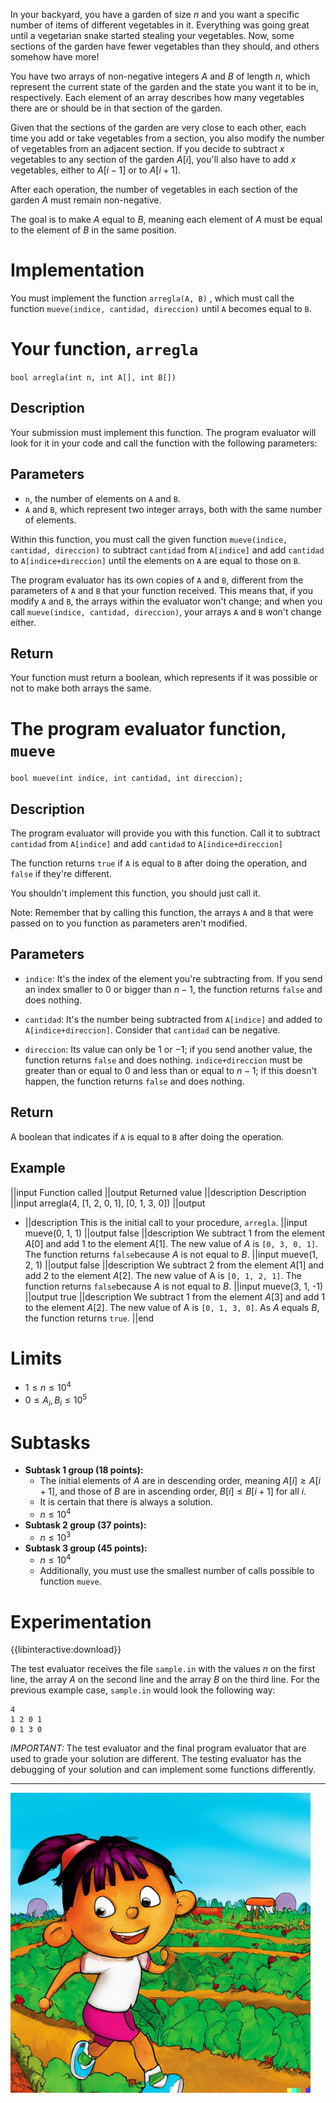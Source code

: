 In your backyard, you have a garden of size $n$ and you want a specific number of items of different vegetables in it. Everything was going great until a vegetarian snake started stealing your vegetables. Now, some sections of the garden have fewer vegetables than they should, and others somehow have more!

You have two arrays of non-negative integers $A$ and $B$ of length $n$, which represent the current state of the garden and the state you want it to be in, respectively. Each element of an array describes how many vegetables there are or should be in that section of the garden.

Given that the sections of the garden are very close to each other, each time you add or take vegetables from a section, you also modify the number of vegetables from an adjacent section. If you decide to subtract $x$ vegetables to any section of the garden $A[i]$, you'll also have to add $x$ vegetables, either to $A[i-1]$ or to $A[i+1]$.

After each operation, the number of vegetables in each section of the garden $A$ must remain non-negative.

The goal is to make $A$ equal to $B$, meaning each element of $A$ must be equal to the element of $B$ in the same position.

# Implementation

You must implement the function `arregla(A, B)` , which must call the function `mueve(indice, cantidad, direccion)` until `A` becomes equal to `B`.

# Your function, `arregla`

`bool arregla(int n, int A[], int B[])`

## Description

Your submission must implement this function. The program evaluator will look for it in your code and call the function with the following parameters:

## Parameters

- `n`, the number of elements on `A` and `B`.
- `A` and `B`, which represent two integer arrays, both with the same number of elements.

Within this function, you must call the given function `mueve(indice, cantidad, direccion)` to subtract `cantidad` from `A[indice]` and add `cantidad` to `A[indice+direccion]` until the elements on `A` are equal to those on `B`.

The program evaluator has its own copies of `A` and `B`, different from the parameters of `A` and `B` that your function received. This means that, if you modify `A` and `B`, the arrays within the evaluator won't change; and when you call `mueve(indice, cantidad, direccion)`, your arrays `A` and `B` won't change either.

## Return

Your function must return a boolean, which represents if it was possible or not to make both arrays the same.

# The program evaluator function, `mueve`

`bool mueve(int indice, int cantidad, int direccion);`

## Description

The program evaluator will provide you with this function. Call it to subtract `cantidad` from `A[indice]` and add `cantidad` to `A[indice+direccion]`

The function returns `true` if `A` is equal to `B` after doing the operation, and `false` if they're different.

You shouldn't implement this function, you should just call it.

Note: Remember that by calling this function, the arrays `A` and `B` that were passed on to you function as parameters aren't modified.

## Parameters

- `indice`: It's the index of the element you're subtracting from. If you send an index smaller to $0$ or bigger than $n - 1$, the function returns `false` and does nothing.

- `cantidad`: It's the number being subtracted from `A[indice]` and added to `A[indice+direccion]`. Consider that `cantidad` can be negative.

- `direccion`: Its value can only be $1$ or $-1$; if you send another value, the function returns `false` and does nothing. `indice+direccion` must be greater than or equal to $0$ and less than or equal to $n - 1$; if this doesn't happen, the function returns `false` and does nothing.

## Return

A boolean that indicates if `A` is equal to `B` after doing the operation.

## Example

||input
Function called
||output
Returned value
||description
Description
||input
arregla(4, [1, 2, 0, 1], [0, 1, 3, 0])
||output

- ||description
  This is the initial call to your procedure, `arregla`.
  ||input
  mueve(0, 1, 1)
  ||output
  false
  ||description
  We subtract $1$ from the element $A[0]$ and add $1$ to the element $A[1]$. The new value of $A$ is `[0, 3, 0, 1]`. The function returns `false`because $A$ is not equal to $B$.
  ||input
  mueve(1, 2, 1)
  ||output
  false
  ||description
  We subtract $2$ from the element $A[1]$ and add $2$ to the element $A[2]$. The new value of A is `[0, 1, 2, 1]`. The function returns `false`because $A$ is not equal to $B$.
  ||input
  mueve(3, 1, -1)
  ||output
  true
  ||description
  We subtract $1$ from the element $A[3]$ and add $1$ to the element $A[2]$.
  The new value of A is `[0, 1, 3, 0]`.
  As $A$ equals $B$, the function returns `true`.
  ||end

# Limits

- $1 \leq n \leq 10^4$
- $0 \leq A_i, B_i \leq 10^5$

# Subtasks

- **Subtask 1 group (18 points):**
  - The initial elements of $A$ are in descending order, meaning $A[i] \geq A[i+1]$, and those of $B$ are in ascending order, $B[i] \leq B[i+1]$ for all $i$.
  - It is certain that there is always a solution.
  - $n \leq 10^4$
- **Subtask 2 group (37 points):**
  - $n \leq 10^3$
- **Subtask 3 group (45 points):**
  - $n \leq 10^4$
  - Additionally, you must use the smallest number of calls possible to function `mueve`.

# Experimentation

{{libinteractive:download}}

The test evaluator receives the file `sample.in` with the values $n$ on the first line, the array $A$ on the second line and the array $B$ on the third line. For the previous example case, `sample.in` would look the following way:

```
4
1 2 0 1
0 1 3 0
```

_IMPORTANT:_ The test evaluator and the final program evaluator that are used to grade your solution are different. The testing evaluator has the debugging of your solution and can implement some functions differently.

---

![](arreglando.jpeg 'Chasing the snake.')
